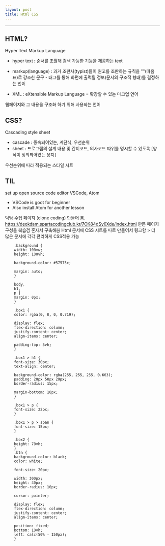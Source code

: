 ```yaml
---
layout: post
title: Html CSS
---
```


---

## HTML?

Hyper Text Markup Language

- hyper text : 순서를 초월해 검색 가능한 기능을 제공하는 text
- markup(language) : 과거 조판사(typist)들이 원고를 조판하는 규칙을 ""(따옴표)로 강조한 문구 - 태그를 통해 화면에 출력될 정보(문서의 구조적 형태)를 결정하는 언어

- XML : eXtensible Markup Language = 확장할 수 있는 마크업 언어

웹페이지와 그 내용을 구조화 하기 위해 사용되는 언어

## CSS?

Cascading style sheet

- cascade : 종속되어있는, 계단식, 우선순위
- sheet : 프로그램의 설계 내용 및 간이코드, 의사코드 따위를 명시할 수 있도록 [양식이 정의되어있는 용지]

우선순위에 따라 적용되는 스타일 시트

## TIL

set up open source code editor VSCode, Atom

- VSCode is goot for beginner
- Also install Atom for another lesson

덕담 수집 페이지 (clone coding) 만들어 봄.
<https://deokdam.spartacodingclub.kr/7OK84dSy0Xde/index.html>
만든 페이지 구성을 복습겸 혼자서 구축해봄
Html 문서에 CSS 시트를 따로 만들어서 링크함 > 더 많은 문서에 각각 편리하게 CSS적용 가능

        .background {
        width: 100vw;
        height: 100vh;

        background-color: #57575c;

        margin: auto;
        }

        body,
        h1,
        p {
        margin: 0px;
        }

        .box1 {
        color: rgba(0, 0, 0, 0.719);

        display: flex;
        flex-direction: column;
        justify-content: center;
        align-items: center;

        padding-top: 5vh;
        }

        .box1 > h1 {
        font-size: 30px;
        text-align: center;

        background-color: rgba(255, 255, 255, 0.603);
        padding: 20px 50px 20px;
        border-radius: 15px;

        margin-bottom: 10px;
        }

        .box1 > p {
        font-size: 22px;
        }

        .box1 > p > span {
        font-size: 15px;
        }

        .box2 {
        height: 70vh;
        }
        .btn {
        background-color: black;
        color: white;

        font-size: 20px;

        width: 300px;
        height: 40px;
        border-radius: 10px;

        cursor: pointer;

        display: flex;
        flex-direction: column;
        justify-content: center;
        align-items: center;

        position: fixed;
        bottom: 10vh;
        left: calc(50% - 150px);
        }
